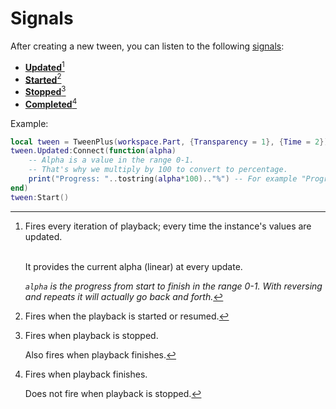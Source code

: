 # Signals

After creating a new tween, you can listen to the following [signals](https://alexanderlindholt.gitbook.io/signalplus/api-reference):

* [**Updated**](#user-content-fn-1)[^1]
* [**Started**](#user-content-fn-2)[^2]
* [**Stopped**](#user-content-fn-3)[^3]
* [**Completed**](#user-content-fn-4)[^4]



Example:

```lua
local tween = TweenPlus(workspace.Part, {Transparency = 1}, {Time = 2})
tween.Updated:Connect(function(alpha)
	-- Alpha is a value in the range 0-1.
	-- That's why we multiply by 100 to convert to percentage.
	print("Progress: "..tostring(alpha*100).."%") -- For example "Progress: 50%".
end)
tween:Start()
```

[^1]: Fires every iteration of playback; every time the instance's values are updated.

    \
    It provides the current alpha (linear) at every update.



    _`alpha` is the progress from start to finish in the range 0-1. With reversing and repeats it will actually go back and forth._

[^2]: Fires when the playback is started or resumed.

[^3]: Fires when playback is stopped.

    Also fires when playback finishes.

[^4]: Fires when playback finishes.

    Does not fire when playback is stopped.
